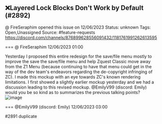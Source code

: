 ## ❌Layered Lock Blocks Don't Work by Default (#2892)
@ FireSeraphim opened this issue on 12/06/2023
Status: unknown
Tags: Open,Unassigned
Source: #feature-requests https://discord.com/channels/876899628556091432/1181761991262613595


=== @ FireSeraphim 12/06/2023 01:00

Yesterday I proposed this entire redesign for the save/file menu mostly to improve the save the save/file menu and help Zquest Classic move away from the Z1 Menu (because continuing to have that menu could get in the way of the dev team's endeavors regarding the de-copyright infringing of ZC). I made this mockup with an eye towards ZC's known rendering limitations. I first showed a slightly earlier mockup yesterday and we had a discussion leading to this revised mockup. 
@EmilyV99 (discord: Emily) would you be so kind as to summarizes the previous talking points?
![image](https://cdn.discordapp.com/attachments/1181761991262613595/1181761991501676644/ZC_Save_Menu_Redesign.png?ex=65e7c01e&is=65d54b1e&hm=bf1e4b337b10d4f60f6c86425c9740af46be5b7e47d98c7e1653d854dc44125f&)

=== @EmilyV99 (discord: Emily) 12/06/2023 03:00

#2891 duplicate
